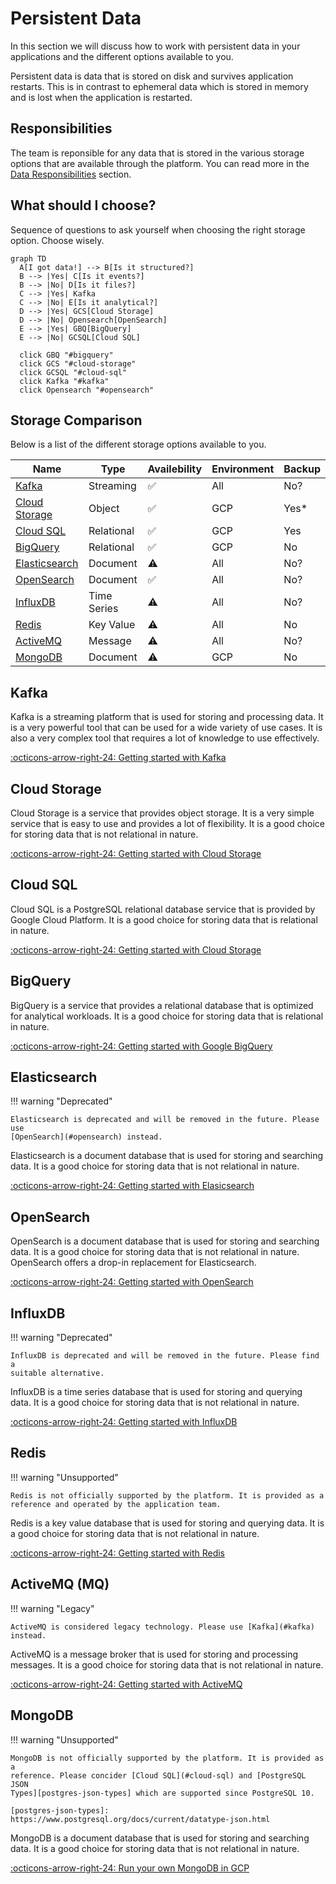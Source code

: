 # Persistent Data

In this section we will discuss how to work with persistent data in your
applications and the different options available to you.

Persistent data is data that is stored on disk and survives application
restarts. This is in contrast to ephemeral data which is stored in memory
and is lost when the application is restarted.

## Responsibilities

The team is reponsible for any data that is stored in the various storage
options that are available through the platform. You can read more in the
[Data Responsibilities](./responsibilities.md) section.

## What should I choose?

Sequence of questions to ask yourself when choosing the right storage option.
Choose wisely.

```mermaid
graph TD
  A[I got data!] --> B[Is it structured?]
  B --> |Yes| C[Is it events?]
  B --> |No| D[Is it files?]
  C --> |Yes| Kafka
  C --> |No| E[Is it analytical?]
  D --> |Yes| GCS[Cloud Storage]
  D --> |No| Opensearch[OpenSearch]
  E --> |Yes| GBQ[BigQuery]
  E --> |No| GCSQL[Cloud SQL]

  click GBQ "#bigquery"
  click GCS "#cloud-storage"
  click GCSQL "#cloud-sql"
  click Kafka "#kafka"
  click Opensearch "#opensearch"
```

## Storage Comparison

Below is a list of the different storage options available to you.

| Name | Type | Availebility |  Environment | Backup |
| ---- | ---- | ------------ |  ----------- | ------ |
| [Kafka](#kafka) | Streaming | ✅ | All | No? |
| [Cloud Storage](#cloud-storage) | Object | ✅ | GCP | Yes* |
| [Cloud SQL](#cloud-sql) | Relational | ✅ | GCP | Yes |
| [BigQuery](#bigquery) | Relational | ✅ | GCP | No |
| [Elasticsearch](#elasticsearch) | Document | ⚠️ | All | No? |
| [OpenSearch](#opensearch) | Document | ✅ | All | No? |
| [InfluxDB](#influxdb) | Time Series | ⚠️ | All | No? |
| [Redis](#redis) | Key Value | ⚠️ | All | No |
| [ActiveMQ](#activemq) | Message | ⚠️ | All | No? |
| [MongoDB](#mongodb) | Document | ⚠️ | GCP | No |

## Kafka

Kafka is a streaming platform that is used for storing and processing data. It
is a very powerful tool that can be used for a wide variety of use cases. It is
also a very complex tool that requires a lot of knowledge to use effectively.

[:octicons-arrow-right-24: Getting started with Kafka](./kafka/index.md)

## Cloud Storage

Cloud Storage is a service that provides object storage. It is a very simple
service that is easy to use and provides a lot of flexibility. It is a good
choice for storing data that is not relational in nature.

[:octicons-arrow-right-24: Getting started with Cloud Storage](./buckets.md)

## Cloud SQL

Cloud SQL is a PostgreSQL relational database service that is provided by Google
Cloud Platform. It is a good choice for storing data that is relational in
nature.

[:octicons-arrow-right-24: Getting started with Cloud Storage](./postgres.md)

## BigQuery

BigQuery is a service that provides a relational database that is optimized for
analytical workloads. It is a good choice for storing data that is relational in
nature.

[:octicons-arrow-right-24: Getting started with Google BigQuery](./bigquery.md)

## Elasticsearch

!!! warning "Deprecated"

    Elasticsearch is deprecated and will be removed in the future. Please use
    [OpenSearch](#opensearch) instead.

Elasticsearch is a document database that is used for storing and searching
data. It is a good choice for storing data that is not relational in nature.

[:octicons-arrow-right-24: Getting started with Elasicsearch](./elastic-search.md)

## OpenSearch

OpenSearch is a document database that is used for storing and searching data.
It is a good choice for storing data that is not relational in nature.
OpenSearch offers a drop-in replacement for Elasticsearch.

[:octicons-arrow-right-24: Getting started with OpenSearch](./open-search.md)

## InfluxDB

!!! warning "Deprecated"

    InfluxDB is deprecated and will be removed in the future. Please find a
    suitable alternative.

InfluxDB is a time series database that is used for storing and querying data.
It is a good choice for storing data that is not relational in nature.

[:octicons-arrow-right-24: Getting started with InfluxDB](./influxdb.md)

## Redis

!!! warning "Unsupported"

    Redis is not officially supported by the platform. It is provided as a
    reference and operated by the application team.

Redis is a key value database that is used for storing and querying data. It is
a good choice for storing data that is not relational in nature.

[:octicons-arrow-right-24: Getting started with Redis](./redis.md)

## ActiveMQ (MQ)

!!! warning "Legacy"

    ActiveMQ is considered legacy technology. Please use [Kafka](#kafka)
    instead.

ActiveMQ is a message broker that is used for storing and processing messages.
It is a good choice for storing data that is not relational in nature.

[:octicons-arrow-right-24: Getting started with ActiveMQ](./mq.md)

## MongoDB

!!! warning "Unsupported"

    MongoDB is not officially supported by the platform. It is provided as a
    reference. Please concider [Cloud SQL](#cloud-sql) and [PostgreSQL JSON
    Types][postgres-json-types] which are supported since PostgreSQL 10.

    [postgres-json-types]: https://www.postgresql.org/docs/current/datatype-json.html

MongoDB is a document database that is used for storing and searching data. It
is a good choice for storing data that is not relational in nature.

[:octicons-arrow-right-24: Run your own MongoDB in GCP](./mongodb-in-gcp.md)
